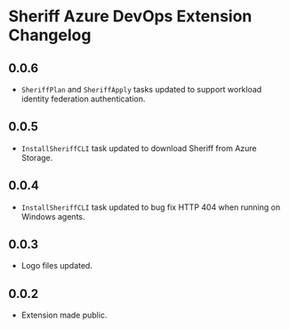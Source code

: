 # Sheriff Azure DevOps Extension Changelog

## 0.0.6

* `SheriffPlan` and `SheriffApply` tasks updated to support workload identity federation authentication.

## 0.0.5

* `InstallSheriffCLI` task updated to download Sheriff from Azure Storage.

## 0.0.4

* `InstallSheriffCLI` task updated to bug fix HTTP 404 when running on Windows agents.

## 0.0.3

* Logo files updated.

## 0.0.2

* Extension made public.
